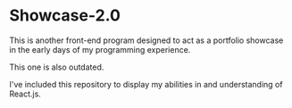 # Showcase-2.0

This is another front-end program designed to act as a portfolio showcase in the early days of my programming experience.

This one is also outdated.

I've included this repository to display my abilities in and understanding of React.js.
